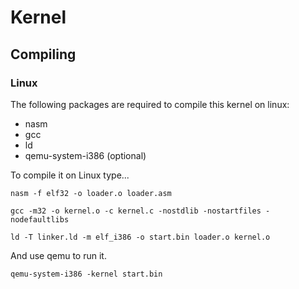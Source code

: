 # Kernel



## Compiling


### Linux
The following packages are required to compile this kernel on linux:
- nasm
- gcc
- ld
- qemu-system-i386 (optional)

To compile it on Linux type...
```
nasm -f elf32 -o loader.o loader.asm

gcc -m32 -o kernel.o -c kernel.c -nostdlib -nostartfiles -nodefaultlibs

ld -T linker.ld -m elf_i386 -o start.bin loader.o kernel.o
```

And use qemu to run it.
```
qemu-system-i386 -kernel start.bin
```
